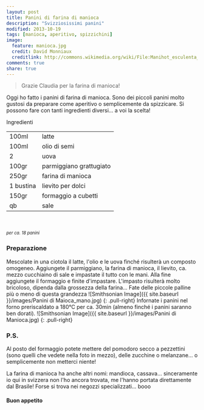 ```yaml
---
layout: post
title: Panini di farina di manioca
description: "Svizziosissimi panini"
modified: 2013-10-19
tags: [manioca, aperitivo, spizzichini]
image:
  feature: manioca.jpg
  credit: David Monniaux
  creditlink: http://commons.wikimedia.org/wiki/File:Manihot_esculenta_dsc07325.jpg
comments: true
share: true
---
```

> Grazie Claudia per la farina di manioca!

Oggi ho fatto i panini di farina di manioca. Sono dei piccoli panini molto gustosi da preparare come aperitivo o semplicemente da spizzicare. Si possono fare con tanti ingredienti diversi... a voi la scelta!


<div class="ingredients">
	<div class="ingredients-title">Ingredienti</div>
	<table>
		<tbody>
			<tr>
				<td>100ml</td>
				<td>latte</td>
			</tr>
			<tr>
				<td>100ml</td>
				<td>olio di semi</td>
			</tr>
			<tr>
				<td>2</td>
				<td>uova</td>
			</tr>
			<tr>
				<td>100gr</td>
				<td>parmiggiano grattugiato</td>
			</tr>
			<tr>
				<td>250gr</td>
				<td>farina di manioca</td>
			</tr>
			<tr>
				<td>1 bustina</td>
				<td>lievito per dolci</td>
			</tr>
			<tr>
				<td>150gr</td>
				<td>formaggio a cubetti</td>
			</tr>
			<tr>
				<td>qb</td>
				<td>sale</td>
			</tr>
		</tbody>
	</table>
	<br></br>
	<i class="pull-right" style="font-size: 80%;">per ca. 18 panini</i>
</div>


<h3>
	<font color="grey">
		<i class="icon-cogs"></i>
	</font> Preparazione
</h3>



Mescolate in una ciotola il latte, l'olio e le uova finché risulterà un composto omogeneo. Aggiungete il parmiggiano, la farina di manioca, il lievito, ca. mezzo cucchiaino di sale e impastate il tutto con le mani. Alla fine aggiungete il formaggio e finite d'impastare. L'impasto risulterà molto bricoloso, dipenda dalla grossezza della farina... Fate delle piccole palline più o meno di questa grandezza
![Smithsonian Image]({{ site.baseurl }}/images/Panini di Maioca_mano.jpg)
{: .pull-right}
Infornate i panini nel forno preriscaldato a 180°C per ca. 30min (almeno finché i panini saranno ben dorati).
![Smithsonian Image]({{ site.baseurl }}/images/Panini di Manioca.jpg)
{: .pull-right}


<h3>
	<font color="#FFCC00">
		<i class="icon-lightbulb"></i>
	</font> P.S.
</h3>


Al posto del formaggio potete mettere del pomodoro secco a pezzettini (sono quelli che vedete nella foto in mezzo), delle zucchine o melanzane... o semplicemente non metterci niente!

La farina di manioca ha anche altri nomi: mandioca, cassava... sinceramente io qui in svizzera non l'ho ancora trovata, me l'hanno portata direttamente dal Brasile! Forse si trova nei negozzi specializzati... booo

<h4>Buon appetito
	<font color="red">
		<i class="icon-smile"></i>
	</font>
</h4>
